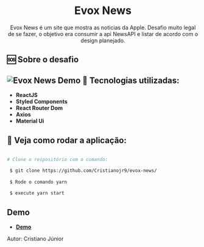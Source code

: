 <h1 align="center">
Evox News
</h1> 

<p align="center">
  Evox News é um site que mostra as noticias da Apple. Desafio muito legal de se fazer, o objetivo era consumir a api NewsAPI e listar de acordo com o design planejado. 

</p>

🆘 Sobre o desafio
------------------
  ![Evox News Demo](https://github.com/Cristianojr9/evox-news/blob/master/src/assets/gif.gif)
:wrench: Tecnologias utilizadas:
----------------------

- **ReactJS**
- **Styled Components**
- **React Router Dom**
- **Axios**
- **Material Ui**

## :pushpin: Veja como rodar a aplicação:

```bash

# Clone o respositório com o comando:

 $ git clone https://github.com/Cristianojr9/evox-news/
  
 $ Rode o comando yarn 
 
 $ execute yarn start
  ```


## Demo

- [**Demo**](h)

Autor: Cristiano Júnior

